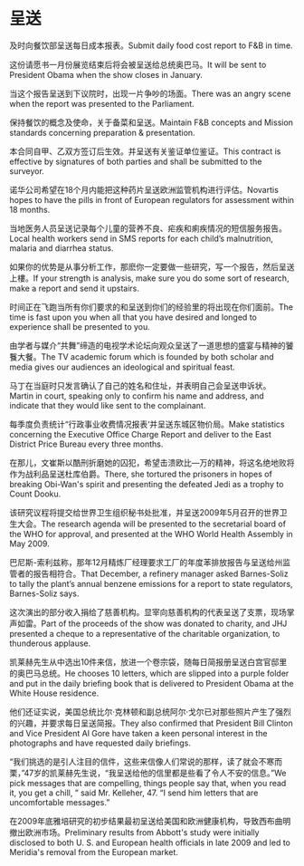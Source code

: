 # 呈送

<p><span class="chinese">及时向餐饮部呈送每日成本报表。</span><span class="english">Submit daily food cost report to F&B in time.</span></p>

<p><span class="chinese">这份请愿书一月份展览结束后将会被呈送给总统奥巴马。</span><span class="english">It will be sent to President Obama when the show closes in January.</span></p>

<p><span class="chinese">当这个报告呈送到下议院时，出现一片争吵的场面。</span><span class="english">There was an angry scene when the report was presented to the Parliament.</span></p>

<p><span class="chinese">保持餐饮的概念及使命，关于备菜和呈送。</span><span class="english">Maintain F&B concepts and Mission standards concerning preparation & presentation.</span></p>

<p><span class="chinese">本合同自甲、乙双方签订后生效。并呈送有关鉴证单位鉴证。</span><span class="english">This contract is effective by signatures of both parties and shall be submitted to the surveyor.</span></p>

<p><span class="chinese">诺华公司希望在18个月内能把这种药片呈送欧洲监管机构进行评估。</span><span class="english">Novartis hopes to have the pills in front of European regulators for assessment within 18 months.</span></p>

<p><span class="chinese">当地医务人员呈送记录每个儿童的营养不良、疟疾和痢疾情况的短信服务报告。</span><span class="english">Local health workers send in SMS reports for each child’s malnutrition, malaria and diarrhea status.</span></p>

<p><span class="chinese">如果你的优势是从事分析工作，那麽你一定要做一些研究，写一个报告，然后呈送上樓。</span><span class="english">If your strength is analysis, make sure you do some sort of research, make a report and send it upstairs.</span></p>

<p><span class="chinese">时间正在飞跑当所有你们要求的和呈送到你们的经验里的将出现在你们面前。</span><span class="english">The time is fast upon you when all that you have desired and longed to experience shall be presented to you.</span></p>

<p><span class="chinese">由学者与媒介“共舞”缔造的电视学术论坛向观众呈送了一道思想的盛宴与精神的饕餮大餐。</span><span class="english">The TV academic forum which is founded by both scholar and media gives our audiences an ideological and spiritual feast.</span></p>

<p><span class="chinese">马丁在当庭时只发言确认了自己的姓名和住址，并表明自己会呈送申诉状。</span><span class="english">Martin in court, speaking only to confirm his name and address, and indicate that they would like sent to the complainant.</span></p>

<p><span class="chinese">每季度负责统计“行政事业收费情况报表‘并呈送东城区物价局。</span><span class="english">Make statistics concerning the Executive Office Charge Report and deliver to the East District Price Bureau every three months.</span></p>

<p><span class="chinese">在那儿，文崔斯以酷刑折磨她的囚犯，希望击溃欧比—万的精神，将这名绝地败将作为战利品呈送杜库伯爵。</span><span class="english">There, she tortured the prisoners in hopes of breaking Obi-Wan's spirit and presenting the defeated Jedi as a trophy to Count Dooku.</span></p>

<p><span class="chinese">该研究议程将提交给世界卫生组织秘书处批准，并呈送2009年5月召开的世界卫生大会。</span><span class="english">The research agenda will be presented to the secretarial board of the WHO for approval, and presented at the WHO World Health Assembly in May 2009.</span></p>

<p><span class="chinese">巴尼斯-索利兹称，那年12月精炼厂经理要求工厂的年度苯排放报告与呈送给州监管者的报告相符合。</span><span class="english">That December, a refinery manager asked Barnes-Soliz to tally the plant’s annual benzene emissions for a report to state regulators, Barnes-Soliz says.</span></p>

<p><span class="chinese">这次演出的部分收入捐给了慈善机构。显宰向慈善机构的代表呈送了支票，现场掌声如雷。</span><span class="english">Part of the proceeds of the show was donated to charity, and JHJ presented a cheque to a representative of the charitable organization, to thunderous applause.</span></p>

<p><span class="chinese">凯莱赫先生从中选出10件来信，放进一个卷宗袋，随每日简报册呈送白宫官邸里的奥巴马总统。</span><span class="english">He chooses 10 letters, which are slipped into a purple folder and put in the daily briefing book that is delivered to President Obama at the White House residence.</span></p>

<p><span class="chinese">他们还证实说，美国总统比尔·克林顿和副总统阿尔·戈尔已对那些照片产生了强烈的兴趣，并要求每日呈送简报。</span><span class="english">They also confirmed that President Bill Clinton and Vice President Al Gore have taken a keen personal interest in the photographs and have requested daily briefings.</span></p>

<p><span class="chinese">“我们挑选的是引人注目的信件，这些来信像人们常说的那样，读了就会不寒而栗，”47岁的凯莱赫先生说，“我呈送给他的信里都是些看了令人不安的信息。”</span><span class="english">We pick messages that are compelling, things people say that, when you read it, you get a chill, ” said Mr. Kelleher, 47. “I send him letters that are uncomfortable messages.”</span></p>

<p><span class="chinese">在2009年底雅培研究的初步结果最初呈送给美国和欧洲健康机构，导致西布曲明撤出欧洲市场。</span><span class="english">Preliminary results from Abbott's study were initially disclosed to both U. S. and European health officials in late 2009 and led to Meridia's removal from the European market.</span></p>

